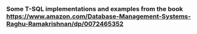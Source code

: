 
### Some T-SQL implementations and examples from the book https://www.amazon.com/Database-Management-Systems-Raghu-Ramakrishnan/dp/0072465352 